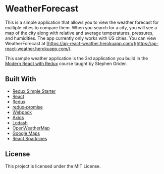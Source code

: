 # WeatherForecast

This is a simple application that allows you to view the weather forecast for multiple cities to compare them.  When you search for a city, you will see a map of the city along with relative and average temperatures, pressures, and humidities.  The app currently only works with US cities.  You can view WeatherForecast at [https://ap-react-weather.herokuapp.com/](https://ap-react-weather.herokuapp.com/).

This sample weather application is the 3rd application you build in the [Modern React with Redux](https://www.udemy.com/react-redux/) course taught by Stephen Grider.

## Built With
* [Redux Simple Starter](https://github.com/StephenGrider/ReduxSimpleStarter)
* [React](https://github.com/facebook/react)
* [Redux](https://github.com/reduxjs/react-redux)
* [redux-promise](https://travis-ci.org/redux-utilities/redux-promise)
* [Webpack](https://github.com/webpack/webpack)
* [Axios](https://github.com/axios/axios)
* [Lodash](https://github.com/lodash/lodash)
* [OpenWeatherMap](https://openweathermap.org/api)
* [Google Maps](https://developers.google.com/maps/documentation/)
* [React Sparklines](https://github.com/borisyankov/react-sparklines)

## License
This project is licensed under the MIT License.